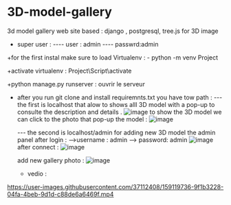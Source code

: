 # 3D-model-gallery
3d model gallery web site based : django , postgresql, tree.js for 3D image
+ super user :
 ----  user : admin
 ----  passwrd:admin
 
 
+for the first instal make sure to load Virtualenv : - python -m venv Project


+activate virtualenv : Project\Script\activate


+python manage.py runserver : ouvrir le serveur 



+ after you run git clone and install requiremnts.txt you have tow path :
    --- the first is localhost that alow to shows alll 3D model with a pop-up to consulte the description and details .
    ![image](https://user-images.githubusercontent.com/37112408/159118662-212d30b2-4a57-4d39-ab6e-55564beccf11.png)
    to show the 3D model we can click to the photo that pop-up the model :
    ![image](https://user-images.githubusercontent.com/37112408/159118745-7ad86ffb-66de-4c05-8921-f9e060b7f18d.png)


    --- the second is localhost/admin for adding new 3D model 
    the admin panel after login : -->username : admin --> password:  admin
    ![image](https://user-images.githubusercontent.com/37112408/159120315-78e3ae23-4070-4c54-a5cf-297ba85202ec.png)
 after connect : 
    ![image](https://user-images.githubusercontent.com/37112408/159118803-e7b8f4c7-b9d9-4733-902f-bd9782756137.png)
    
    add new gallery photo :
    ![image](https://user-images.githubusercontent.com/37112408/159118857-c98cf8c2-d0e4-45a8-b622-77c53b94a3f6.png)
    
    
    + vedio : 
    

https://user-images.githubusercontent.com/37112408/159119736-9f1b3228-04fa-4beb-9d1d-c88de6a6469f.mp4


    
    


